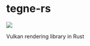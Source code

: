 # tegne-rs

![](https://github.com/OllieBerzs/tegne-rs/workflows/Math%20test/badge.svg)

Vulkan rendering library in Rust

